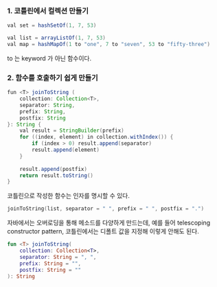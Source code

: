 ### 1. 코틀린에서 컬렉션 만들기

```java
val set = hashSetOf(1, 7, 53)

val list = arrayListOf(1, 7, 53)
val map = hashMapOf(1 to "one", 7 to "seven", 53 to "fifty-three")
```

to 는 keyword 가 아닌 함수이다.

### 2. 함수를 호출하기 쉽게 만들기
```java
fun <T> joinToString (
	collection: Collection<T>,
	separator: String,
	prefix: String,
	postfix: String
}: String {
	val result = StringBuilder(prefix)
	for ((index, element) in collection.withIndex()) {
		if (index > 0) result.append(separator)
		result.append(element)
	}
	
	result.append(postfix)
	return result.toString()
}
```

코틀린으로 작성한 함수는 인자를 명시할 수 있다.

```kotlin
joinToString(list, separator = " ", prefix = " ", postfix = ".")
```

자바에서는 오버로딩을 통해 메소드를 다양하게 만드는데, 예를 들어 telescoping constructor pattern, 코틀린에서는 디폴트 값을 지정해 이렇게 안해도 된다.

```kotlin
fun <T> joinToString(
	collection: Collection<T>,
	separator: String = ", ",
	prefix: String = "",
	postfix: String = ""
): String
```
